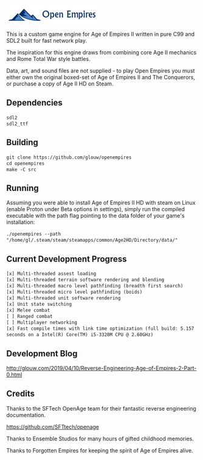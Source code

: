 ![](art/logo.png)

This is a custom game engine for Age of Empires II written in pure C99 and SDL2 built for fast network play.

The inspiration for this engine draws from combining core Age II mechanics and Rome Total War style battles.

Data, art, and sound files are not supplied - to play Open Empires you must either own the original boxed-set
of Age of Empires II and The Conquerors, or purchase a copy of Age II HD on Steam.

## Dependencies

    sdl2
    sdl2_ttf

## Building

    git clone https://github.com/glouw/openempires
    cd openempires
    make -C src

## Running

Assuming you were able to install Age of Empires II HD with steam on Linux (enable Proton under Beta options in settings),
simply run the compiled executable with the path flag pointing to the data folder of your game's installation:

    ./openempires --path "/home/gl/.steam/steam/steamapps/common/Age2HD/Directory/data/"

## Current Development Progress

    [x] Multi-threaded assest loading
    [x] Multi-threaded terrain software rendering and blending
    [x] Multi-threaded macro level pathfinding (breadth first search)
    [x] Multi-threaded micro level pathfinding (boids)
    [x] Multi-threaded unit software rendering
    [x] Unit state switching
    [x] Melee combat
    [ ] Ranged combat
    [ ] Multiplayer networking
    [x] Fast compile times with link time optimization (full build: 5.157 seconds on a Intel(R) Core(TM) i5-3320M CPU @ 2.60GHz)

## Development Blog

http://glouw.com/2019/04/10/Reverse-Engineering-Age-of-Empires-2-Part-0.html

## Credits

Thanks to the SFTech OpenAge team for their fantastic reverse engineering documentation.

https://github.com/SFTtech/openage

Thanks to Ensemble Studios for many hours of gifted childhood memories.

Thanks to Forgotten Empires for keeping the spirit of Age of Empires alive.

